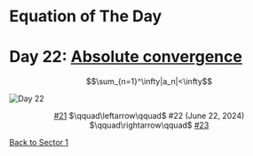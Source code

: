 # Equation of The Day

# Day 22: [Absolute convergence](https://en.wikipedia.org/wiki/Absolute_convergence)

$$\sum_{n=1}^\infty|a_n|<\infty$$

<picture><img alt="Day 22" src="0022.png"></picture>

<center><a href="0021.html">#21</a> $\qquad\leftarrow\qquad$ #22 (June 22, 2024) $\qquad\rightarrow\qquad$ <a href="0023.html">#23</a></center>

[Back to Sector 1](../0-63.md)

<script src="https://utteranc.es/client.js" repo="12AbBa/eotd" issue-term="pathname" theme="github-light" crossorigin="anonymous" async> </script>